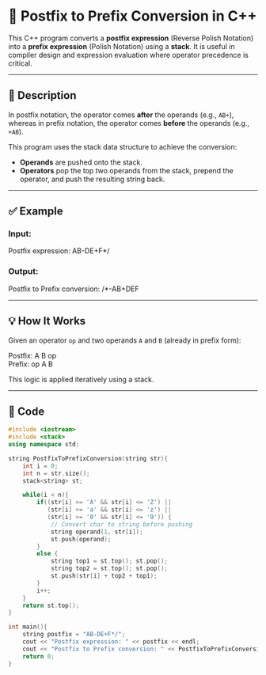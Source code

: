 # 🔁 Postfix to Prefix Conversion in C++

This C++ program converts a **postfix expression** (Reverse Polish Notation) into a **prefix expression** (Polish Notation) using a **stack**. It is useful in compiler design and expression evaluation where operator precedence is critical.

---

## 📌 Description

In postfix notation, the operator comes **after** the operands (e.g., `AB+`), whereas in prefix notation, the operator comes **before** the operands (e.g., `+AB`).

This program uses the stack data structure to achieve the conversion:

- **Operands** are pushed onto the stack.
- **Operators** pop the top two operands from the stack, prepend the operator, and push the resulting string back.

---

## ✅ Example

### Input:

Postfix expression: AB-DE+F*/  


### Output:

Postfix to Prefix conversion: /*-AB+DEF  


---

## 💡 How It Works

Given an operator `op` and two operands `A` and `B` (already in prefix form):

Postfix: A B op  
Prefix: op A B  


This logic is applied iteratively using a stack.

---

## 🧠 Code

```cpp
#include <iostream>
#include <stack>
using namespace std;

string PostfixToPrefixConversion(string str){
    int i = 0;
    int n = str.size();
    stack<string> st;

    while(i < n){
        if((str[i] >= 'A' && str[i] <= 'Z') || 
           (str[i] >= 'a' && str[i] <= 'z') ||
           (str[i] >= '0' && str[i] <= '9')) {
            // Convert char to string before pushing
            string operand(1, str[i]);
            st.push(operand);
        }
        else {
            string top1 = st.top(); st.pop();
            string top2 = st.top(); st.pop();
            st.push(str[i] + top2 + top1);
        }
        i++;
    }
    return st.top();
}

int main(){
    string postfix = "AB-DE+F*/";
    cout << "Postfix expression: " << postfix << endl;
    cout << "Postfix to Prefix conversion: " << PostfixToPrefixConversion(postfix) << endl;
    return 0;
}
